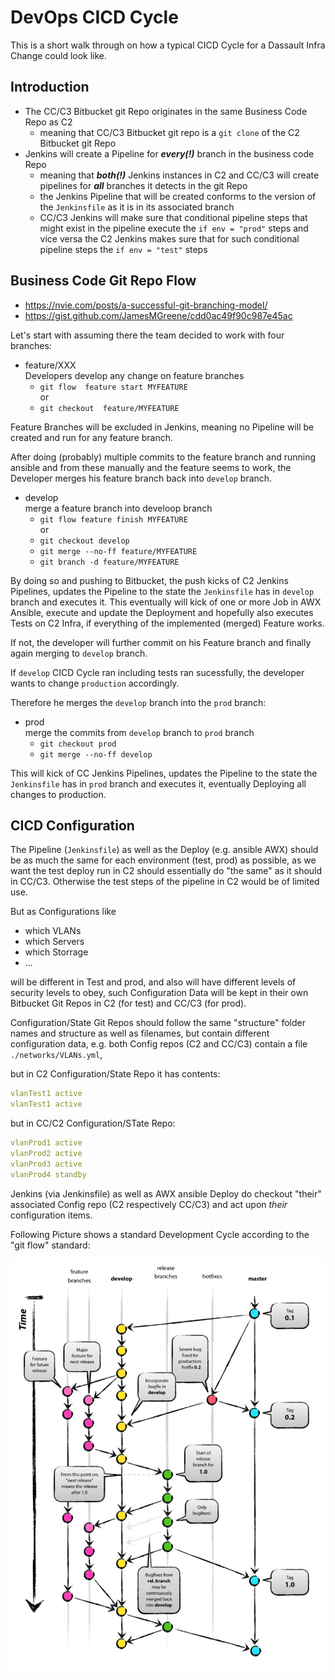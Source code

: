 # DevOps CICD Cycle

This is a short walk through on how a typical CICD Cycle for a Dassault Infra Change could look like.

## Introduction

- The CC/C3 Bitbucket git Repo originates in the same Business Code Repo as C2
  - meaning that CC/C3 Bitbucket git repo is a `git clone` of the C2 Bitbucket git Repo
- Jenkins will create a Pipeline for **_every(!)_** branch in the business code Repo
  - meaning that **_both(!)_** Jenkins instances in C2 and CC/C3 will create pipelines for **_all_** branches it detects in the git Repo
  - the Jenkins Pipeline that will be created conforms to the version of the `Jenkinsfile` as it is in its associated branch
  - CC/C3 Jenkins will make sure that conditional pipeline steps that might exist in the pipeline execute the `if env = "prod"` steps and vice versa the C2 Jenkins makes sure that for such conditional pipeline steps the `if env = "test"` steps
  
## Business Code Git Repo Flow

- https://nvie.com/posts/a-successful-git-branching-model/
- https://gist.github.com/JamesMGreene/cdd0ac49f90c987e45ac

Let's start with assuming there the team decided to work with four branches:

- feature/XXX</br>
  Developers develop any change on feature branches
  - `git flow  feature start MYFEATURE`</br>
    or
  - `git checkout  feature/MYFEATURE` 

Feature Branches will be excluded in Jenkins, meaning no Pipeline will be created and run for any feature branch.

After doing (probably) multiple commits to the feature branch and running ansible and from these manually and the feature seems to work, the Developer merges his feature branch back into `develop` branch.

- develop</br>
  merge a feature branch into develoop branch
  - `git flow feature finish MYFEATURE`</br>
    or
  - `git checkout develop`
  - `git merge --no-ff feature/MYFEATURE`
  - `git branch -d feature/MYFEATURE`

By doing so and pushing to Bitbucket, the push kicks of C2 Jenkins Pipelines, updates the Pipeline to the state the `Jenkinsfile` has in `develop` branch and executes it. This eventually will kick of one or more Job in AWX Ansible, execute and update the Deployment and hopefully also executes Tests on C2 Infra, if everything of the implemented (merged) Feature works.

If not, the developer will further commit on his Feature branch and finally again merging to `develop` branch.

If `develop` CICD Cycle ran including tests ran sucessfully, the developer wants to change `production` accordingly.

Therefore he merges the `develop` branch into the `prod` branch:

- prod<br>
  merge the commits from `develop` branch to `prod` branch
  - `git checkout prod`
  - `git merge --no-ff develop`

This will kick of CC Jenkins Pipelines, updates the Pipeline to the state the `Jenkinsfile` has in `prod` branch and executes it, eventually Deploying all changes to production.

## CICD Configuration

The Pipeline (`Jenkinsfile`) as well as the Deploy (e.g. ansible AWX) should be as much the same for each environment (test, prod) as possible, as we want the test deploy run in C2 should essentially do "the same" as it should in CC/C3. Otherwise the test steps of the pipeline in C2 would be of limited use.

But as Configurations like

- which VLANs
- which Servers
- which Storrage
- ...

will be different in Test and prod, and also will have different levels of security levels to obey, such Configuration Data will be kept in their own Bitbucket Git Repos in C2 (for test) and CC/C3 (for prod).

Configuration/State Git Repos should follow the same "structure" folder names and structure as well as filenames, but contain different configuration data, e.g. both Config repos (C2 and CC/C3) contain a file `./networks/VLANs.yml`,

but in C2 Configuration/State Repo it has contents:

```yaml
vlanTest1 active
vlanTest1 active
```

but in CC/C2 Configuration/STate Repo:

```yaml
vlanProd1 active
vlanProd2 active
vlanProd3 active
vlanProd4 standby
```

Jenkins (via Jenkinsfile) as well as AWX ansible Deploy do checkout "their" associated Config repo (C2 respectively CC/C3) and act upon *their* configuration items.

Following Picture shows a standard Development Cycle according to the "git flow" standard:

![git flow image](./images/GitFlow.png)